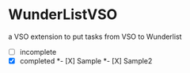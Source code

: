 # WunderListVSO
a VSO extension to put tasks from VSO to Wunderlist


- [ ] incomplete
- [x] completed
*- [X] Sample
*- [X] Sample2
